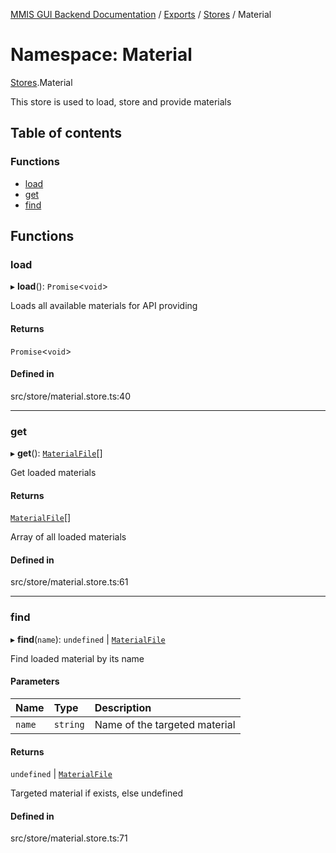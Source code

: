 [MMIS GUI Backend Documentation](../README.md) / [Exports](../modules.md) / [Stores](Stores.md) / Material

# Namespace: Material

[Stores](Stores.md).Material

This store is used to load, store and provide materials

## Table of contents

### Functions

-   [load](Stores.Material.md#load)
-   [get](Stores.Material.md#get)
-   [find](Stores.Material.md#find)

## Functions

### load

▸ **load**(): `Promise`<`void`\>

Loads all available materials for API providing

#### Returns

`Promise`<`void`\>

#### Defined in

src/store/material.store.ts:40

---

### get

▸ **get**(): [`MaterialFile`](Types.Files.md#materialfile)[]

Get loaded materials

#### Returns

[`MaterialFile`](Types.Files.md#materialfile)[]

Array of all loaded materials

#### Defined in

src/store/material.store.ts:61

---

### find

▸ **find**(`name`): `undefined` \| [`MaterialFile`](Types.Files.md#materialfile)

Find loaded material by its name

#### Parameters

| Name   | Type     | Description                   |
| :----- | :------- | :---------------------------- |
| `name` | `string` | Name of the targeted material |

#### Returns

`undefined` \| [`MaterialFile`](Types.Files.md#materialfile)

Targeted material if exists, else undefined

#### Defined in

src/store/material.store.ts:71
